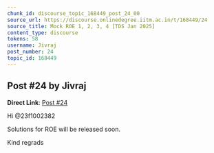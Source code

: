 ```yaml
---
chunk_id: discourse_topic_168449_post_24_00
source_url: https://discourse.onlinedegree.iitm.ac.in/t/168449/24
source_title: Mock ROE 1, 2, 3, 4 [TDS Jan 2025]
content_type: discourse
tokens: 58
username: Jivraj
post_number: 24
topic_id: 168449
---
```


## Post #24 by Jivraj

**Direct Link**: [Post #24](https://discourse.onlinedegree.iitm.ac.in/t/168449/24)

Hi @23f1002382

Solutions for ROE will be released soon.

Kind regrads
